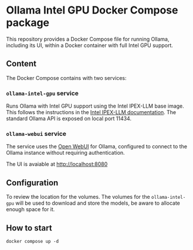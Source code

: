 # Ollama Intel GPU Docker Compose package

This repository provides a Docker Compose file for running Ollama, including its UI, within a Docker container with full Intel GPU support.

## Content
The Docker Compose contains with two services:

### `ollama-intel-gpu` service

Runs Ollama with Intel GPU support using the Intel IPEX-LLM base image.  This follows the instructions in the [Intel IPEX-LLM documentation](https://github.com/intel/ipex-llm/blob/main/docs/mddocs/Quickstart/ollama_portable_zip_quickstart.md).  The standard Ollama API is exposed on local port 11434.

### `ollama-webui` service
The service uses the [Open WebUI](https://github.com/open-webui/open-webui) for Ollama, configured to connect to the Ollama instance without requiring authentication.

The UI is avaiable at [http://localhost:8080](http://localhost:8080)

## Configuration
To review the location for the volumes. The volumes for the `ollama-intel-gpu` will be used to download and store the models, be aware to allocate enough space for it.

## How to start

```
docker compose up -d
```


